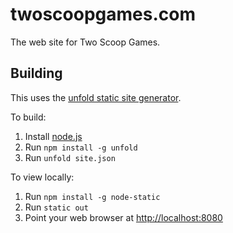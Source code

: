 twoscoopgames.com
=================
The web site for Two Scoop Games.

Building
--------
This uses the [unfold static site generator](https://github.com/ericlathrop/unfold).

To build:
 1. Install [node.js](http://nodejs.org/)
 2. Run `npm install -g unfold`
 3. Run `unfold site.json`

To view locally:
 1. Run `npm install -g node-static`
 2. Run `static out`
 3. Point your web browser at [http://localhost:8080](http://localhost:8080)

